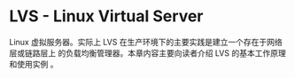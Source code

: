 # LVS - Linux Virtual Server
Linux 虚拟服务器。实际上 LVS 在生产环境下的主要实践是建立一个存在于网络层或链路层上
的负载均衡管理器。本章内容主要向读者介绍 LVS 的基本工作原理和使用实例 。  
